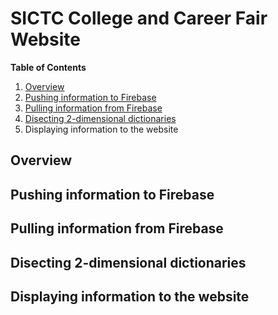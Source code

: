 # SICTC College and Career Fair Website

**Table of Contents**
1. [Overview](#overview)
2. [Pushing information to Firebase](#pushing-information-to-firebase)
3. [Pulling information from Firebase](#pulling-information-from-firebase)
4. [Disecting 2-dimensional dictionaries](#disecting-2-dimensional-dictionaries)
5. Displaying information to the website

## Overview

## Pushing information to Firebase

## Pulling information from Firebase

## Disecting 2-dimensional dictionaries

## Displaying information to the website
